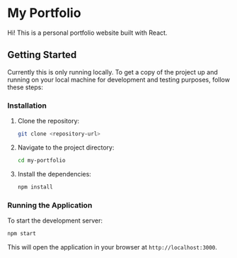 # My Portfolio

Hi! This is a personal portfolio website built with React.

## Getting Started

Currently this is only running locally. To get a copy of the project up and running on your local machine for development and testing purposes, follow these steps:

### Installation

1. Clone the repository:
   ```bash
   git clone <repository-url>
   ```
2. Navigate to the project directory:
   ```bash
   cd my-portfolio
   ```
3. Install the dependencies:
   ```bash
   npm install
   ```

### Running the Application

To start the development server:

```bash
npm start
```

This will open the application in your browser at `http://localhost:3000`.
